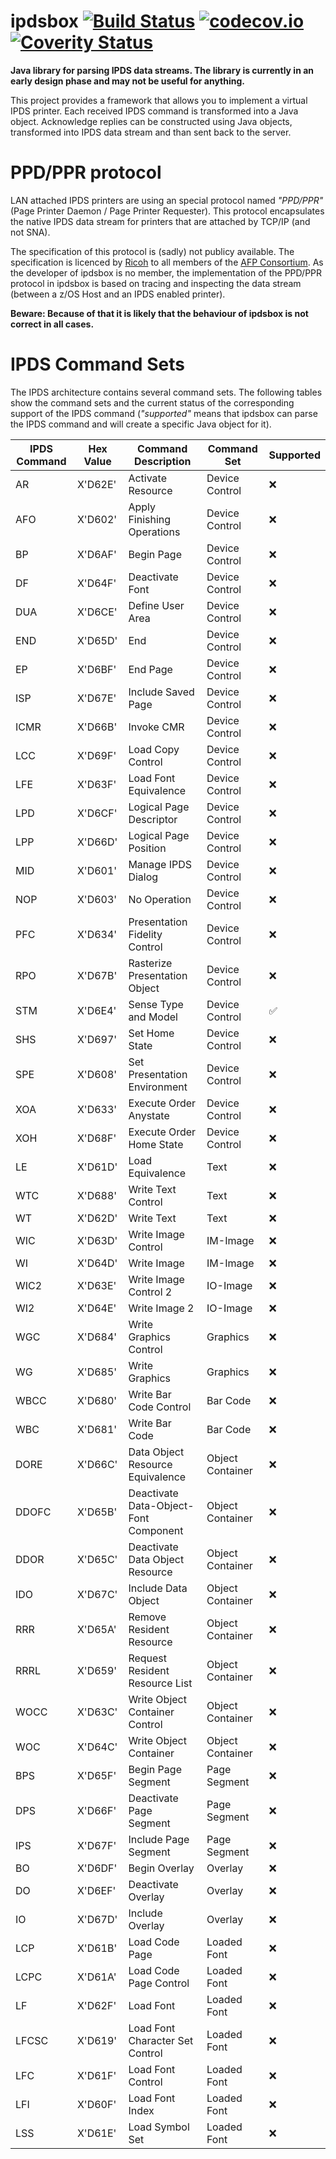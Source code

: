 # ipdsbox [![Build Status](https://travis-ci.org/michaelknigge/ipdsbox.svg?branch=master)](https://travis-ci.org/michaelknigge/ipdsbox) [![codecov.io](https://codecov.io/github/michaelknigge/ipdsbox/coverage.svg?branch=master)](https://codecov.io/github/michaelknigge/ipdsbox?branch=master) [![Coverity Status](https://scan.coverity.com/projects/8130/badge.svg)](https://scan.coverity.com/projects/8130)

**Java library for parsing IPDS data streams. The library is currently in an early design phase and may not be useful for anything.**

This project provides a framework that allows you to implement a virtual IPDS printer. Each received IPDS command is transformed into a Java object. Acknowledge replies can be constructed using Java objects, transformed into IPDS data stream and than sent back to the server.

# PPD/PPR protocol
LAN attached IPDS printers are using an special protocol named *"PPD/PPR"* (Page Printer Daemon / Page Printer Requester). This protocol encapsulates the native IPDS data stream for printers that are attached by TCP/IP (and not SNA).

The specification of this protocol is (sadly) not publicy available. The specification is licenced by [Ricoh](https://www.ricoh-usa.com/) to all members of the [AFP Consortium](http://afpcinc.org/). As the developer of ipdsbox is no member, the implementation of the PPD/PPR protocol in ipdsbox is based on tracing and inspecting the data stream (between a z/OS Host and an IPDS enabled printer).

**Beware: Because of that it is likely that the behaviour of ipdsbox is not correct in all cases.**


# IPDS Command Sets
The IPDS architecture contains several command sets. The following tables show the command sets and the
current status of the corresponding support of the IPDS command (*"supported"* means that ipdsbox can parse
the IPDS command and will create a specific Java object for it).

IPDS Command | Hex Value | Command Description                    | Command Set      | Supported
------------ | --------- | ---------------------------------------|------------------| ---------
AR           | X'D62E'   | Activate Resource                      | Device Control   | :x: 
AFO          | X'D602'   | Apply Finishing Operations             | Device Control   | :x: 
BP           | X'D6AF'   | Begin Page                             | Device Control   | :x: 
DF           | X'D64F'   | Deactivate Font                        | Device Control   | :x: 
DUA          | X'D6CE'   | Define User Area                       | Device Control   | :x: 
END          | X'D65D'   | End                                    | Device Control   | :x: 
EP           | X'D6BF'   | End Page                               | Device Control   | :x: 
ISP          | X'D67E'   | Include Saved Page                     | Device Control   | :x: 
ICMR         | X'D66B'   | Invoke CMR                             | Device Control   | :x: 
LCC          | X'D69F'   | Load Copy Control                      | Device Control   | :x: 
LFE          | X'D63F'   | Load Font Equivalence                  | Device Control   | :x: 
LPD          | X'D6CF'   | Logical Page Descriptor                | Device Control   | :x: 
LPP          | X'D66D'   | Logical Page Position                  | Device Control   | :x: 
MID          | X'D601'   | Manage IPDS Dialog                     | Device Control   | :x: 
NOP          | X'D603'   | No Operation                           | Device Control   | :x: 
PFC          | X'D634'   | Presentation Fidelity Control          | Device Control   | :x: 
RPO          | X'D67B'   | Rasterize Presentation Object          | Device Control   | :x: 
STM          | X'D6E4'   | Sense Type and Model                   | Device Control   | :white_check_mark: 
SHS          | X'D697'   | Set Home State                         | Device Control   | :x: 
SPE          | X'D608'   | Set Presentation Environment           | Device Control   | :x: 
XOA          | X'D633'   | Execute Order Anystate                 | Device Control   | :x: 
XOH          | X'D68F'   | Execute Order Home State               | Device Control   | :x: 
LE           | X'D61D'   | Load Equivalence                       | Text             | :x:
WTC          | X'D688'   | Write Text Control                     | Text             | :x:
WT           | X'D62D'   | Write Text                             | Text             | :x:
WIC          | X'D63D'   | Write Image Control                    | IM-Image         | :x:
WI           | X'D64D'   | Write Image                            | IM-Image         | :x:
WIC2         | X'D63E'   | Write Image Control 2                  | IO-Image         | :x:
WI2          | X'D64E'   | Write Image 2                          | IO-Image         | :x:
WGC          | X'D684'   | Write Graphics Control                 | Graphics         | :x:
WG           | X'D685'   | Write Graphics                         | Graphics         | :x:
WBCC         | X'D680'   | Write Bar Code Control                 | Bar Code         | :x:
WBC          | X'D681'   | Write Bar Code                         | Bar Code         | :x:
DORE         | X'D66C'   | Data Object Resource Equivalence       | Object Container | :x:
DDOFC        | X'D65B'   | Deactivate Data-Object-Font Component  | Object Container | :x:
DDOR         | X'D65C'   | Deactivate Data Object Resource        | Object Container | :x:
IDO          | X'D67C'   | Include Data Object                    | Object Container | :x:
RRR          | X'D65A'   | Remove Resident Resource               | Object Container | :x:
RRRL         | X'D659'   | Request Resident Resource List         | Object Container | :x:
WOCC         | X'D63C'   | Write Object Container Control         | Object Container | :x:
WOC          | X'D64C'   | Write Object Container                 | Object Container | :x:
BPS          | X'D65F'   | Begin Page Segment                     | Page Segment     | :x:
DPS          | X'D66F'   | Deactivate Page Segment                | Page Segment     | :x:
IPS          | X'D67F'   | Include Page Segment                   | Page Segment     | :x:
BO           | X'D6DF'   | Begin Overlay                          | Overlay          | :x:
DO           | X'D6EF'   | Deactivate Overlay                     | Overlay          | :x:
IO           | X'D67D'   | Include Overlay                        | Overlay          | :x:
LCP          | X'D61B'   | Load Code Page                         | Loaded Font      | :x:
LCPC         | X'D61A'   | Load Code Page Control                 | Loaded Font      | :x:
LF           | X'D62F'   | Load Font                              | Loaded Font      | :x:
LFCSC        | X'D619'   | Load Font Character Set Control        | Loaded Font      | :x:
LFC          | X'D61F'   | Load Font Control                      | Loaded Font      | :x:
LFI          | X'D60F'   | Load Font Index                        | Loaded Font      | :x:
LSS          | X'D61E'   | Load Symbol Set                        | Loaded Font      | :x:

